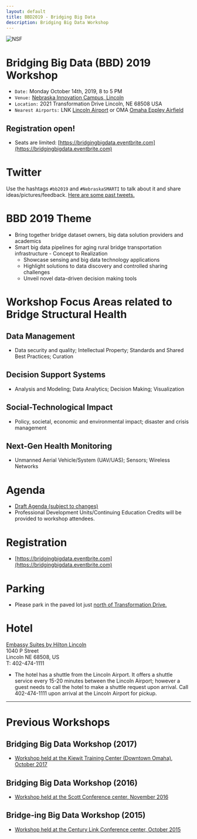 ```yaml
---
layout: default
title: BBD2019 - Bridging Big Data
description: Bridging Big Data Workshop
---
```

![NSF](http://www.nsf.gov/images/logos/nsf1.gif)  

# Bridging Big Data (BBD) 2019 Workshop
* ```Date:``` Monday October 14th, 2019, 8 to 5 PM
* ```Venue:``` [Nebraska Innovation Campus, Lincoln](https://innovate.unl.edu/directions)
* ```Location:``` 2021 Transformation Drive Lincoln, NE 68508 USA
* ```Nearest Airports:``` LNK [Lincoln Airport](https://www.lincolnairport.com) or OMA [Omaha Eppley Airfield](http://www.flyoma.com)

## Registration open!
- Seats are limited: [https://bridgingbigdata.eventbrite.com](https://bridgingbigdata.eventbrite.com)

# Twitter
Use the hashtags ```#bb2019``` and ```#NebraskaSMARTI``` to talk about it and share ideas/pictures/feedback.
[Here are some past tweets.](https://twitter.com/search?q=%23bbdOmaha)


# BBD 2019 Theme
- Bring together bridge dataset owners, big data solution providers and academics
- Smart big data pipelines for aging rural bridge transportation infrastructure - Concept to Realization
  - Showcase sensing and big data technology applications
  - Highlight solutions to data discovery and controlled sharing challenges
  - Unveil novel data-driven decision making tools

# Workshop Focus Areas related to Bridge Structural Health
## Data Management
- Data security and quality; Intellectual Property; Standards and Shared Best Practices; Curation  

## Decision Support Systems
- Analysis and Modeling; Data Analytics; Decision Making; Visualization  

## Social-Technological Impact
- Policy, societal, economic and environmental impact; disaster and crisis management   

## Next-Gen Health Monitoring
- Unmanned Aerial Vehicle/System (UAV/UAS); Sensors; Wireless Networks  

# Agenda
- [Draft Agenda (subject to changes)](https://bridgingbigdata.github.io/pages/bbd2019agenda.html)
- Professional Development Units/Continuing Education Credits will be provided to workshop attendees.

# Registration
- [https://bridgingbigdata.eventbrite.com](https://bridgingbigdata.eventbrite.com)

# Parking
- Please park in the paved lot just [north of Transformation Drive.](https://innovate.unl.edu/images/NIC%20Map%202019J.jpg)

# Hotel

[Embassy Suites by Hilton Lincoln](https://goo.gl/maps/nk1YHKUF6ms2ThKRA)  
1040 P Street  
Lincoln NE 68508, US  
T: 402-474-1111  

- The hotel has a shuttle from the Lincoln Airport. It offers a shuttle service every 15-20 minutes between the Lincoln Airport; however a guest needs to call the hotel to make a shuttle request upon arrival. Call 402-474-1111 upon arrival at the Lincoln Airport for pickup.

---

# Previous Workshops

## Bridging Big Data Workshop (2017)

* [Workshop held at the Kiewit Training Center (Downtown Omaha), October 2017](https://bridgingbigdata.github.io/pages/bbd2017.html)

## Bridging Big Data Workshop (2016)

* [Workshop held at the Scott Conference center, November 2016](https://bridgingbigdata.github.io/pages/bbd2016.html)


## Bridge-ing Big Data Workshop (2015)

* [Workshop held at the Century Link Conference center, October 2015](http://engineering.unl.edu/bridging-big-data-workshop/)
